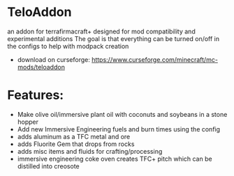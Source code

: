 # TeloAddon
an addon for terrafirmacraft+ designed for mod compatibility and experimental additions
The goal is that everything can be turned on/off in the configs to help with modpack creation
* download on curseforge: https://www.curseforge.com/minecraft/mc-mods/teloaddon
# Features:
* Make olive oil/immersive plant oil with coconuts and soybeans in a stone hopper
* Add new Immersive Engineering fuels and burn times using the config
* adds aluminum as a TFC metal and ore
* adds Fluorite Gem that drops from rocks
* adds misc items and fluids for crafting/processing
* immersive engineering coke oven creates TFC+ pitch which can be distilled into creosote
